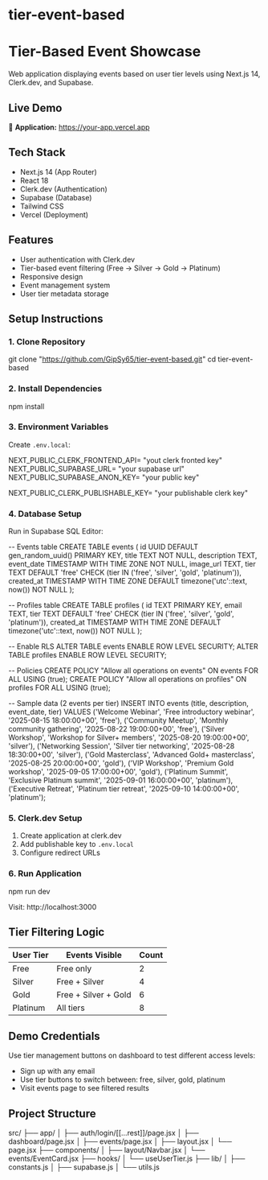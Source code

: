 # tier-event-based



# Tier-Based Event Showcase

Web application displaying events based on user tier levels using Next.js 14, Clerk.dev, and Supabase.

## Live Demo

🔗 **Application:** https://your-app.vercel.app

## Tech Stack

- Next.js 14 (App Router)
- React 18
- Clerk.dev (Authentication)
- Supabase (Database)
- Tailwind CSS
- Vercel (Deployment)

## Features

- User authentication with Clerk.dev
- Tier-based event filtering (Free → Silver → Gold → Platinum)
- Responsive design
- Event management system
- User tier metadata storage

## Setup Instructions

### 1. Clone Repository
 git clone "https://github.com/GipSy65/tier-event-based.git"
 cd tier-event-based


### 2. Install Dependencies
npm install


### 3. Environment Variables

Create `.env.local`:


NEXT_PUBLIC_CLERK_FRONTEND_API= "yout clerk fronted key"
NEXT_PUBLIC_SUPABASE_URL= "your supabase url"
NEXT_PUBLIC_SUPABASE_ANON_KEY= "your public key"

NEXT_PUBLIC_CLERK_PUBLISHABLE_KEY= "your publishable clerk key"


### 4. Database Setup

Run in Supabase SQL Editor:

-- Events table
CREATE TABLE events (
id UUID DEFAULT gen_random_uuid() PRIMARY KEY,
title TEXT NOT NULL,
description TEXT,
event_date TIMESTAMP WITH TIME ZONE NOT NULL,
image_url TEXT,
tier TEXT DEFAULT 'free' CHECK (tier IN ('free', 'silver', 'gold', 'platinum')),
created_at TIMESTAMP WITH TIME ZONE DEFAULT timezone('utc'::text, now()) NOT NULL
);

-- Profiles table
CREATE TABLE profiles (
id TEXT PRIMARY KEY,
email TEXT,
tier TEXT DEFAULT 'free' CHECK (tier IN ('free', 'silver', 'gold', 'platinum')),
created_at TIMESTAMP WITH TIME ZONE DEFAULT timezone('utc'::text, now()) NOT NULL
);

-- Enable RLS
ALTER TABLE events ENABLE ROW LEVEL SECURITY;
ALTER TABLE profiles ENABLE ROW LEVEL SECURITY;

-- Policies
CREATE POLICY "Allow all operations on events" ON events FOR ALL USING (true);
CREATE POLICY "Allow all operations on profiles" ON profiles FOR ALL USING (true);

-- Sample data (2 events per tier)
INSERT INTO events (title, description, event_date, tier) VALUES
('Welcome Webinar', 'Free introductory webinar', '2025-08-15 18:00:00+00', 'free'),
('Community Meetup', 'Monthly community gathering', '2025-08-22 19:00:00+00', 'free'),
('Silver Workshop', 'Workshop for Silver+ members', '2025-08-20 19:00:00+00', 'silver'),
('Networking Session', 'Silver tier networking', '2025-08-28 18:30:00+00', 'silver'),
('Gold Masterclass', 'Advanced Gold+ masterclass', '2025-08-25 20:00:00+00', 'gold'),
('VIP Workshop', 'Premium Gold workshop', '2025-09-05 17:00:00+00', 'gold'),
('Platinum Summit', 'Exclusive Platinum summit', '2025-09-01 16:00:00+00', 'platinum'),
('Executive Retreat', 'Platinum tier retreat', '2025-09-10 14:00:00+00', 'platinum');

### 5. Clerk.dev Setup

1. Create application at clerk.dev
2. Add publishable key to `.env.local`
3. Configure redirect URLs

### 6. Run Application

npm run dev

Visit: http://localhost:3000

## Tier Filtering Logic

| User Tier | Events Visible | Count |
|-----------|----------------|-------|
| Free      | Free only      | 2     |
| Silver    | Free + Silver  | 4     |
| Gold      | Free + Silver + Gold | 6 |
| Platinum  | All tiers      | 8     |

## Demo Credentials

Use tier management buttons on dashboard to test different access levels:

- Sign up with any email
- Use tier buttons to switch between: free, silver, gold, platinum
- Visit events page to see filtered results

## Project Structure

src/
├── app/
│ ├── auth/login/[[...rest]]/page.jsx
│ ├── dashboard/page.jsx
│ ├── events/page.jsx
│ ├── layout.jsx
│ └── page.jsx
├── components/
│ ├── layout/Navbar.jsx
│ └── events/EventCard.jsx
├── hooks/
│ └── useUserTier.js
├── lib/
│ ├── constants.js
│ ├── supabase.js
│ └── utils.js